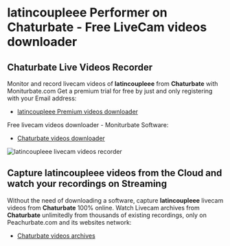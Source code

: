 # latincoupleee Performer on Chaturbate - Free LiveCam videos downloader

## Chaturbate Live Videos Recorder

Monitor and record livecam videos of **latincoupleee** from **Chaturbate** with Moniturbate.com
Get a premium trial for free by just and only registering with your Email address:
* [latincoupleee Premium videos downloader](https://moniturbate.com/request-demo-licence-key.html)

Free livecam videos downloader - Moniturbate Software:
* [Chaturbate videos downloader](https://moniturbate.com/moniturbate-download-software.html)

![latincoupleee livecam videos recorder](https://peachurnet.com/templates/moniturbate-software.png)


## Capture latincoupleee videos from the Cloud and watch your recordings on Streaming

Without the need of downloading a software, capture **latincoupleee** livecam videos from **Chaturbate** 100% online.
Watch Livecam archives from **Chaturbate** unlimitedly from thousands of existing recordings, only on Peachurbate.com and its websites network:
* [Chaturbate videos archives](https://peachurnet.com/)